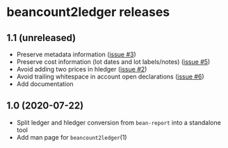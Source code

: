 # beancount2ledger releases

## 1.1 (unreleased)

* Preserve metadata information ([issue #3](https://github.com/beancount/beancount2ledger/issues/3))
* Preserve cost information (lot dates and lot labels/notes) ([issue #5](https://github.com/beancount/beancount2ledger/issues/5))
* Avoid adding two prices in hledger ([issue #2](https://github.com/beancount/beancount2ledger/issues/2))
* Avoid trailing whitespace in account open declarations ([issue #6](https://github.com/beancount/beancount2ledger/issues/6))
* Add documentation

## 1.0 (2020-07-22)

* Split ledger and hledger conversion from `bean-report` into a standalone tool
* Add man page for `beancount2ledger`(1)

